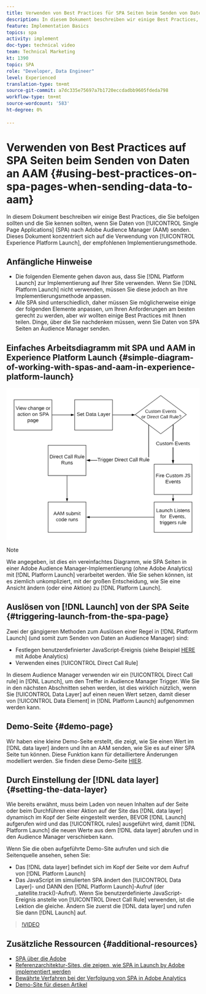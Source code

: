 ```yaml
---
title: Verwenden von Best Practices für SPA Seiten beim Senden von Daten an AAM
description: In diesem Dokument beschreiben wir einige Best Practices, die Sie befolgen sollten und die Sie kennen sollten, wenn Sie Daten von Einzelseitenanwendungen (SPA) an Adobe Audience Manager (AAM) senden. Dieses Dokument konzentriert sich auf die Verwendung von Launch by Adobe, der empfohlenen Implementierungsmethode.
feature: Implementation Basics
topics: spa
activity: implement
doc-type: technical video
team: Technical Marketing
kt: 1390
topic: SPA
role: "Developer, Data Engineer"
level: Experienced
translation-type: tm+mt
source-git-commit: a7dc335e75697a7b1720eccdadbb9605fdeda798
workflow-type: tm+mt
source-wordcount: '583'
ht-degree: 0%

---
```



# Verwenden von Best Practices auf SPA Seiten beim Senden von Daten an AAM {#using-best-practices-on-spa-pages-when-sending-data-to-aam}

In diesem Dokument beschreiben wir einige Best Practices, die Sie befolgen sollten und die Sie kennen sollten, wenn Sie Daten von [!UICONTROL Single Page Applications] (SPA) nach Adobe Audience Manager (AAM) senden. Dieses Dokument konzentriert sich auf die Verwendung von [!UICONTROL Experience Platform Launch], der empfohlenen Implementierungsmethode.

## Anfängliche Hinweise

* Die folgenden Elemente gehen davon aus, dass Sie [!DNL Platform Launch] zur Implementierung auf Ihrer Site verwenden. Wenn Sie [!DNL Platform Launch] nicht verwenden, müssen Sie diese jedoch an Ihre Implementierungsmethode anpassen.
* Alle SPA sind unterschiedlich, daher müssen Sie möglicherweise einige der folgenden Elemente anpassen, um Ihren Anforderungen am besten gerecht zu werden, aber wir wollten einige Best Practices mit Ihnen teilen. Dinge, über die Sie nachdenken müssen, wenn Sie Daten von SPA Seiten an Audience Manager senden.

## Einfaches Arbeitsdiagramm mit SPA und AAM in Experience Platform Launch {#simple-diagram-of-working-with-spas-and-aam-in-experience-platform-launch}

![spa in  [!DNL launch]](assets/spa_for_aam_in_launch.png)

>[!NOTE]
>Wie angegeben, ist dies ein vereinfachtes Diagramm, wie SPA Seiten in einer Adobe Audience Manager-Implementierung (ohne Adobe Analytics) mit [!DNL Platform Launch] verarbeitet werden. Wie Sie sehen können, ist es ziemlich unkompliziert, mit der großen Entscheidung, wie Sie eine Ansicht ändern (oder eine Aktion) zu [!DNL Platform Launch].

## Auslösen von [!DNL Launch] von der SPA Seite {#triggering-launch-from-the-spa-page}

Zwei der gängigeren Methoden zum Auslösen einer Regel in [!DNL Platform Launch] (und somit zum Senden von Daten an Audience Manager) sind:

* Festlegen benutzerdefinierter JavaScript-Ereignis (siehe Beispiel [HERE](https://helpx.adobe.com/analytics/kt/using/spa-analytics-best-practices-feature-video-use.html) mit Adobe Analytics)
* Verwenden eines [!UICONTROL Direct Call Rule]

In diesem Audience Manager verwenden wir ein [!UICONTROL Direct Call rule] in [!DNL Launch], um den Treffer in Audience Manager Trigger. Wie Sie in den nächsten Abschnitten sehen werden, ist dies wirklich nützlich, wenn Sie [!UICONTROL Data Layer] auf einen neuen Wert setzen, damit dieser von [!UICONTROL Data Element] in [!DNL Platform Launch] aufgenommen werden kann.

## Demo-Seite {#demo-page}

Wir haben eine kleine Demo-Seite erstellt, die zeigt, wie Sie einen Wert im [!DNL data layer] ändern und ihn an AAM senden, wie Sie es auf einer SPA Seite tun können. Diese Funktion kann für detailliertere Änderungen modelliert werden. Sie finden diese Demo-Seite [HIER](https://aam.enablementadobe.com/SPA-Launch.html).

## Durch Einstellung der [!DNL data layer] {#setting-the-data-layer}

Wie bereits erwähnt, muss beim Laden von neuen Inhalten auf der Seite oder beim Durchführen einer Aktion auf der Site das [!DNL data layer] dynamisch im Kopf der Seite eingestellt werden, BEVOR [!DNL Launch] aufgerufen wird und das [!UICONTROL rules] ausgeführt wird, damit [!DNL Platform Launch] die neuen Werte aus dem [!DNL data layer] abrufen und in den Audience Manager verschieben kann.

Wenn Sie die oben aufgeführte Demo-Site aufrufen und sich die Seitenquelle ansehen, sehen Sie:

* Das [!DNL data layer] befindet sich im Kopf der Seite vor dem Aufruf von [!DNL Platform Launch]
* Das JavaScript im simulierten SPA ändert den [!UICONTROL Data Layer]- und DANN den [!DNL Platform Launch]-Aufruf (der _satellite.track()-Aufruf). Wenn Sie benutzerdefinierte JavaScript-Ereignis anstelle von [!UICONTROL Direct Call Rule] verwenden, ist die Lektion die gleiche. Ändern Sie zuerst die [!DNL data layer] und rufen Sie dann [!DNL Launch] auf.

>[!VIDEO](https://video.tv.adobe.com/v/23322/?quality=12)

## Zusätzliche Ressourcen {#additional-resources}

* [SPA über die Adobe](https://forums.adobe.com/thread/2451022)
* [Referenzarchitektur-Sites, die zeigen, wie SPA in Launch by Adobe implementiert werden](https://helpx.adobe.com/experience-manager/kt/integration/using/launch-reference-architecture-SPA-tutorial-implement.html)
* [Bewährte Verfahren bei der Verfolgung von SPA in Adobe Analytics](https://helpx.adobe.com/analytics/kt/using/spa-analytics-best-practices-feature-video-use.html)
* [Demo-Site für diesen Artikel](https://aam.enablementadobe.com/SPA-Launch.html)
